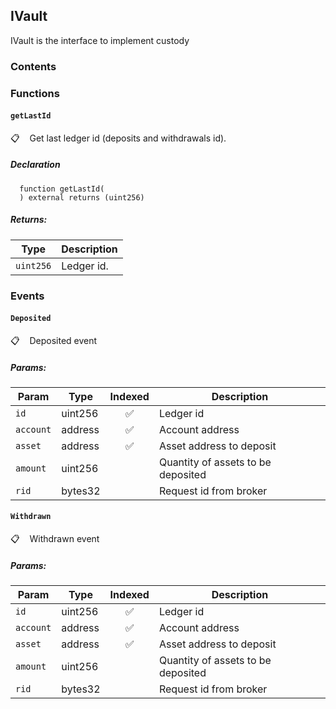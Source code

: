 ## IVault

IVault is the interface to implement custody

### Contents

<!-- START doctoc -->
<!-- END doctoc -->

### Functions

#### `getLastId`

📋 &nbsp;&nbsp;
Get last ledger id (deposits and withdrawals id).

##### Declaration

```solidity
  function getLastId(
  ) external returns (uint256)
```

##### Returns:

| Type      | Description |
| --------- | ----------- |
| `uint256` | Ledger id.  |

### Events

#### `Deposited`

📋 &nbsp;&nbsp;
Deposited event

##### Params:

| Param     | Type    |      Indexed       | Description                        |
| --------- | ------- | :----------------: | ---------------------------------- |
| `id`      | uint256 | :white_check_mark: | Ledger id                          |
| `account` | address | :white_check_mark: | Account address                    |
| `asset`   | address | :white_check_mark: | Asset address to deposit           |
| `amount`  | uint256 |                    | Quantity of assets to be deposited |
| `rid`     | bytes32 |                    | Request id from broker             |

#### `Withdrawn`

📋 &nbsp;&nbsp;
Withdrawn event

##### Params:

| Param     | Type    |      Indexed       | Description                        |
| --------- | ------- | :----------------: | ---------------------------------- |
| `id`      | uint256 | :white_check_mark: | Ledger id                          |
| `account` | address | :white_check_mark: | Account address                    |
| `asset`   | address | :white_check_mark: | Asset address to deposit           |
| `amount`  | uint256 |                    | Quantity of assets to be deposited |
| `rid`     | bytes32 |                    | Request id from broker             |
